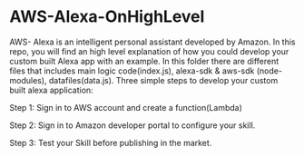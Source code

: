 # AWS-Alexa-OnHighLevel
AWS- Alexa is an intelligent personal assistant developed by Amazon. In this repo, you will find an high level explanation of how you could develop your custom built Alexa app with an example. 
In this folder there are different files that includes main logic code(index.js), alexa-sdk & aws-sdk (node-modules),  datafiles(data.js).
Three simple steps to develop your custom built alexa application:

Step 1: Sign in to AWS account and create a function(Lambda) 

Step 2: Sign in to Amazon developer portal to configure your skill.

Step 3: Test your Skill before publishing in the market.
